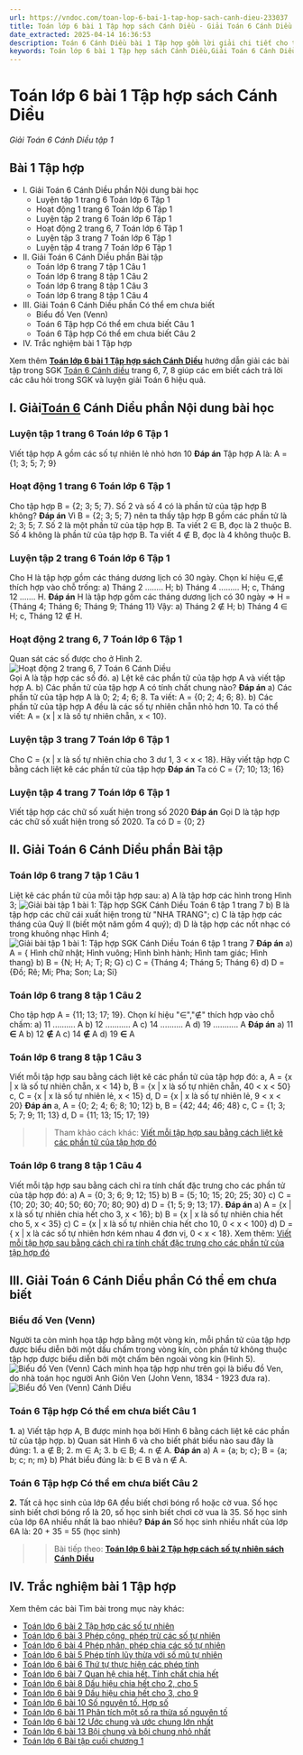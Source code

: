 ```yaml
---
url: https://vndoc.com/toan-lop-6-bai-1-tap-hop-sach-canh-dieu-233037
title: Toán lớp 6 bài 1 Tập hợp sách Cánh Diều - Giải Toán 6 Cánh Diều tập 1 - VnDoc.com
date_extracted: 2025-04-14 16:36:53
description: Toán 6 Cánh Diều bài 1 Tập hợp gồm lời giải chi tiết cho từng bài tập cho các em học sinh tham khảo luyện Giải Toán 6 Cánh Diều tập 1.
keywords: Toán lớp 6 bài 1 Tập hợp sách Cánh Diều,Giải Toán 6 Cánh Diều bài 1,toán lớp 6 cánh diều bài 1,toán 6,toán lớp 6,giải toán lớp 6,giải toán 6,toán lớp 6 cánh diều,toán 6 cánh diều,giải toán 6 tập 1 cánh diều,giải toán lớp 6 cánh diều,giải toán 6 cánh diều,sách cánh diều lớp 6,sgk toán 6 cánh diều,Toán lớp 6 cánh diều trang 7
---
```


# Toán lớp 6 bài 1 Tập hợp sách Cánh Diều
 _Giải Toán 6 Cánh Diều tập 1_
## **Bài 1 Tập hợp**
  * I. Giải Toán 6 Cánh Diều phần Nội dung bài học
    * Luyện tập 1 trang 6 Toán lớp 6 Tập 1 
    * Hoạt động 1 trang 6 Toán lớp 6 Tập 1
    * Luyện tập 2 trang 6 Toán lớp 6 Tập 1
    * Hoạt động 2 trang 6, 7 Toán lớp 6 Tập 1
    * Luyện tập 3 trang 7 Toán lớp 6 Tập 1
    * Luyện tập 4 trang 7 Toán lớp 6 Tập 1
  * II. Giải Toán 6 Cánh Diều phần Bài tập 
    * Toán lớp 6 trang 7 tập 1 Câu 1
    * Toán lớp 6 trang 8 tập 1 Câu 2
    * Toán lớp 6 trang 8 tập 1 Câu 3
    * Toán lớp 6 trang 8 tập 1 Câu 4
  * III. Giải Toán 6 Cánh Diều phần Có thể em chưa biết
    * Biểu đồ Ven \(Venn\)
    * Toán 6 Tập hợp Có thể em chưa biết Câu 1
    * Toán 6 Tập hợp Có thể em chưa biết Câu 2
  * IV. Trắc nghiệm bài 1 Tập hợp 

Xem thêm
[**Toán lớp 6 bài 1 Tập hợp sách Cánh Diều**](<https://vndoc.com/toan-lop-6-bai-1-tap-hop-sach-canh-dieu-233037>) hướng dẫn giải các bài tập trong SGK [Toán 6 Cánh diều](<https://vndoc.com/toan-lop-6-sach-canh-dieu>) trang 6, 7, 8 giúp các em biết cách trả lời các câu hỏi trong SGK và luyện giải Toán 6 hiệu quả.
## **I. Giải[Toán 6](<https://vndoc.com/mon-toan-lop6>) Cánh Diều phần Nội dung bài học**
### Luyện tập 1 trang 6 Toán lớp 6 Tập 1
Viết tập hợp A gồm các số tự nhiên lẻ nhỏ hơn 10
**Đáp án**
Tập hợp A là:
A = \{1; 3; 5; 7; 9\}
### Hoạt động 1 trang 6 Toán lớp 6 Tập 1
Cho tập hợp B = \{2; 3; 5; 7\}. Số 2 và số 4 có là phần tử của tập hợp B không?
**Đáp án**
Vì B = \{2; 3; 5; 7\} nên ta thấy tập hợp B gồm các phần tử là 2; 3; 5; 7.
Số 2 là một phần tử của tập hợp B. Ta viết 2 ∈ B, đọc là 2 thuộc B.
Số 4 không là phần tử của tập hợp B. Ta viết 4 ∉ B, đọc là 4 không thuộc B.
### Luyện tập 2 trang 6 Toán lớp 6 Tập 1
Cho H là tập hợp gồm các tháng dương lịch có 30 ngày. Chọn kí hiệu ∈,∉ thích hợp vào chỗ trống:
a\) Tháng 2 ........ H;
b\) Tháng 4 ......... H;
c, Tháng 12 ....... H.
**Đáp án**
H là tập hợp gồm các tháng dương lịch có 30 ngày => H = \{Tháng 4; Tháng 6; Tháng 9; Tháng 11\}
Vậy:
a\) Tháng 2 ∉ H;
b\) Tháng 4 ∈ H;
c, Tháng 12 ∉ H.
### Hoạt động 2 trang 6, 7 Toán lớp 6 Tập 1
Quan sát các số được cho ở Hình 2.
![Hoạt động 2 trang 6, 7 Toán 6 Cánh Diều](https://i.vdoc.vn/data/image/2022/08/28/hoat-dong-2-trang-6-7-toan-lop-6-tap-1-canh-dieu-1.png)  
Gọi A là tập hợp các số đó.
a\) Lệt kê các phần tử của tập hợp A và viết tập hợp A.
b\) Các phần tử của tập hợp A có tính chất chung nào?
**Đáp án**
a\) Các phần tử của tập hợp A là 0; 2; 4; 6; 8. Ta viết: A = \{0; 2; 4; 6; 8\}.
b\) Các phần tử của tập hợp A đều là các số tự nhiên chẵn nhỏ hơn 10.
Ta có thể viết:
A = \{x | x là số tự nhiên chẵn, x < 10\}.
### Luyện tập 3 trang 7 Toán lớp 6 Tập 1
Cho C = \{x | x là số tự nhiên chia cho 3 dư 1, 3 < x < 18\}. Hãy viết tập hợp C bằng cách liệt kê các phần tử của tập hợp
**Đáp án**
Ta có C = \{7; 10; 13; 16\}
### Luyện tập 4 trang 7 Toán lớp 6 Tập 1
Viết tập hợp các chữ số xuất hiện trong số 2020
**Đáp án**
Gọi D là tập hợp các chữ số xuất hiện trong số 2020.
Ta có D = \{0; 2\}
## **II. Giải Toán 6 Cánh Diều phần Bài tập**
### Toán lớp 6 trang 7 tập 1 Câu 1
Liệt kê các phần tử của mỗi tập hợp sau:
a\) A là tập hơp các hình trong Hình 3;
![Giải bài tập 1 bài 1: Tập hợp SGK Cánh Diều Toán 6 tập 1 trang 7](https://i.vdoc.vn/data/image/2021/05/25/toan-lop-6-canh-dieu-bai-1.png)
b\) B là tập hợp các chữ cái xuất hiện trong từ "NHA TRANG";
c\) C là tập hợp các tháng của Quý II \(biết một năm gồm 4 quý\);
d\) D là tập hợp các nốt nhạc có trong khuông nhạc Hình 4;
![Giải bài tập 1 bài 1: Tập hợp SGK Cánh Diều Toán 6 tập 1 trang 7](https://i.vdoc.vn/data/image/2021/05/25/toan-lop-6-canh-dieu-bai-1-tap-hop.png)
**Đáp án**
a\) A = \{ Hình chữ nhật; Hình vuông; Hình bình hành; Hình tam giác; Hình thang\}
b\) B = \{N; H; A; T; R; G\}
c\) C = \{Tháng 4; Tháng 5; Tháng 6\}
d\) D = \{Đồ; Rê; Mi; Pha; Son; La; Si\}
### Toán lớp 6 trang 8 tập 1 Câu 2
Cho tập hợp A = \{11; 13; 17; 19\}. Chọn kí hiệu "∈","∉" thích hợp vào chỗ chấm:
a\) 11 .......... A
b\) 12 ........... A
c\) 14 .......... A
d\) 19 ........... A
**Đáp án**
a\) 11 **∈** A
b\) 12 **∉** A
c\) 14 **∉** A
d\) 19 **∈** A
### Toán lớp 6 trang 8 tập 1 Câu 3
Viết mỗi tập hợp sau bằng cách liệt kê các phần tử của tập hợp đó:
a, A = \{x | x là số tự nhiên chẵn, x < 14\}
b, B = \{x | x là số tự nhiên chẵn, 40 < x < 50\}
c, C = \{x | x là số tự nhiên lẻ, x < 15\}
d, D = \{x | x là số tự nhiên lẻ, 9 < x < 20\}
**Đáp án**
a, A = \{0; 2; 4; 6; 8; 10; 12\}
b, B = \{42; 44; 46; 48\}
c, C = \{1; 3; 5; 7; 9; 11; 13\}
d, D = \{11; 13; 15; 17; 19\}
>> Tham khảo cách khác: [Viết mỗi tập hợp sau bằng cách liệt kê các phần tử của tập hợp đó](<https://vndoc.com/viet-moi-tap-hop-sau-bang-cach-liet-ke-cac-phan-tu-cua-tap-hop-do-271563>)
### Toán lớp 6 trang 8 tập 1 Câu 4
Viết mỗi tập hợp sau bằng cách chỉ ra tính chất đặc trưng cho các phần tử của tập hợp đó:
a\) A = \{0; 3; 6; 9; 12; 15\}
b\) B = \{5; 10; 15; 20; 25; 30\}
c\) C = \{10; 20; 30; 40; 50; 60; 70; 80; 90\}
d\) D = \{1; 5; 9; 13; 17\}.
**Đáp án**
a\) A = \{x | x là số tự nhiên chia hết cho 3, x < 16\};
b\) B = \{x | x là số tự nhiên chia hết cho 5, x < 35\}
c\) C = \{x | x là số tự nhiên chia hết cho 10, 0 < x < 100\}
d\) D = \{ x | x là các số tự nhiên hơn kém nhau 4 đơn vị, 0 < x < 18\}.
Xem thêm: [Viết mỗi tập hợp sau bằng cách chỉ ra tính chất đặc trưng cho các phần tử của tập hợp đó](<https://vndoc.com/viet-moi-tap-hop-sau-bang-cach-chi-ra-tinh-chat-dac-trung-cho-cac-phan-tu-cua-tap-hop-do-271559>)
## **III. Giải Toán 6 Cánh Diều phần Có thể em chưa biết**
### Biểu đồ Ven \(Venn\)
Người ta còn minh họa tập hợp bằng một vòng kín, mỗi phần tử của tập hợp được biểu diễn bởi một dấu chấm trong vòng kín, còn phần tử không thuộc tập hợp được biểu diễn bởi một chấm bên ngoài vòng kín \(Hình 5\).
![Biểu đồ Ven \(Venn\)](https://i.vdoc.vn/data/image/2021/05/25/toan-lop-6-canh-dieu-bai-1-tap-hop-a.png)
Cách minh họa tập hợp như trên gọi là biểu đồ Ven, do nhà toán học người Anh Giôn Ven \(John Venn, 1834 - 1923 đưa ra\).
![Biểu đồ Ven \(Venn\) Cánh Diều](https://i.vdoc.vn/data/image/2021/05/25/toan-lop-6-canh-dieu-bai-tap-hop.png)
### Toán 6 Tập hợp Có thể em chưa biết Câu 1
**1.** a\) Viết tập hợp A, B được minh họa bởi Hình 6 bằng cách liệt kê các phần tử của tập hợp.
b\) Quan sát Hình 6 và cho biết phát biểu nào sau đây là đúng:
1\. a ∉ B;
2\. m ∈ A;
3\. b ∈ B;
4\. n ∉ A.
**Đáp án**
a\) A = \{a; b; c\}; B = \{a; b; c; n; m\}
b\) Phát biểu đúng là: b ∈ B và n ∉ A.
### Toán 6 Tập hợp Có thể em chưa biết Câu 2
**2.** Tất cả học sinh của lớp 6A đều biết chơi bóng rổ hoặc cờ vua. Số học sinh biết chơi bóng rổ là 20, số học sinh biết chơi cờ vua là 35. Số học sinh của lớp 6A nhiều nhất là bao nhiêu?
**Đáp án**
Số học sinh nhiều nhất của lớp 6A là: 20 + 35 = 55 \(học sinh\)
>> Bài tiếp theo: [**Toán lớp 6 bài 2 Tập hợp cách số tự nhiên sách Cánh Diều**](<https://vndoc.com/toan-lop-6-bai-2-tap-hop-cach-so-tu-nhien-sach-canh-dieu-233058>)
## **IV. Trắc nghiệm bài 1 Tập hợp**
Xem thêm các bài Tìm bài trong mục này khác:
  * [Toán lớp 6 bài 2 Tập hợp các số tự nhiên](</toan-lop-6-bai-2-tap-hop-cac-so-tu-nhien-sach-canh-dieu-233058>)
  * [Toán lớp 6 bài 3 Phép cộng, phép trừ các số tự nhiên ](</toan-lop-6-bai-3-phep-cong-phep-tru-cac-so-tu-nhien-sach-canh-dieu-233686>)
  * [Toán lớp 6 bài 4 Phép nhân, phép chia các số tự nhiên](</toan-lop-6-bai-4-phep-nhan-phep-chia-cac-so-tu-nhien-canh-dieu-233702>)
  * [Toán lớp 6 bài 5 Phép tính lũy thừa với số mũ tự nhiên ](</toan-lop-6-bai-5-phep-tinh-luy-thua-voi-so-mu-tu-nhien-canh-dieu-233719>)
  * [Toán lớp 6 bài 6 Thứ tự thực hiện các phép tính ](</toan-lop-6-bai-6-thu-tu-thuc-hien-cac-phep-tinh-canh-dieu-233742>)
  * [Toán lớp 6 bài 7 Quan hệ chia hết. Tính chất chia hết ](</toan-lop-6-bai-7-quan-he-chia-het-tinh-chat-chia-het-canh-dieu-233977>)
  * [Toán lớp 6 bài 8 Dấu hiệu chia hết cho 2, cho 5 ](</toan-lop-6-bai-8-dau-hieu-chia-het-cho-2-cho-5-canh-dieu-233996>)
  * [Toán lớp 6 bài 9 Dấu hiệu chia hết cho 3, cho 9 ](</toan-lop-6-bai-9-dau-hieu-chia-het-cho-3-cho-9-canh-dieu-234001>)
  * [Toán lớp 6 bài 10 Số nguyên tố. Hợp số](</toan-lop-6-bai-10-so-nguyen-to-hop-so-canh-dieu-234262>)
  * [Toán lớp 6 bài 11 Phân tích một số ra thừa số nguyên tố ](</toan-lop-6-bai-11-phan-tich-mot-so-ra-thua-so-nguyen-to-canh-dieu-234268>)
  * [Toán lớp 6 bài 12 Ước chung và ước chung lớn nhất ](</toan-lop-6-bai-12-uoc-chung-va-uoc-chung-lon-nhat-canh-dieu-234332>)
  * [Toán lớp 6 bài 13 Bội chung và bội chung nhỏ nhất ](</toan-lop-6-bai-13-boi-chung-va-boi-chung-nho-nhat-canh-dieu-234356>)
  * [Toán lớp 6 Bài tập cuối chương 1 ](</toan-lop-6-bai-tap-cuoi-chuong-1-canh-dieu-234503>)

